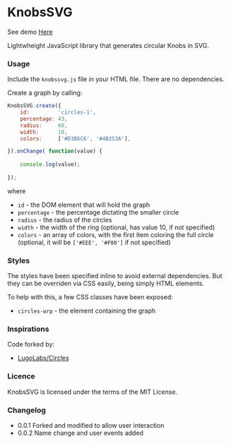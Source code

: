 # KnobsSVG

See demo [Here](http://s.vaguilera.com/projects/knobssvg/)

Lightwheight JavaScript library that generates circular Knobs in SVG. 

### Usage

Include the `knobssvg.js` file in your HTML file. There are no dependencies.

Create a graph by calling:

```js
KnobsSVG.create({
	id:         'circles-1',
	percentage: 43,
	radius:     60,
	width:      10,
	colors:     ['#D3B6C6', '#4B253A'],

}).onChange( function(value) {
				
	console.log(value);
			
});
```

where

* `id` 					- the DOM element that will hold the graph
* `percentage` 	- the percentage dictating the smaller circle
* `radius` 			- the radius of the circles
* `width` 			- the width of the ring (optional, has value 10, if not specified)
* `colors` 			- an array of colors, with the first item coloring the full circle (optional, it will be `['#EEE', '#F00']` if not specified)

### Styles

The styles have been specified inline to avoid external dependencies. But they can be overriden via CSS easily, being simply HTML elements.

To help with this, a few CSS classes have been exposed:

* `circles-wrp` 			- the element containing the graph


### Inspirations

Code forked by:

* [LugoLabs/Circles](https://github.com/lugolabs/circles)


### Licence

KnobsSVG is licensed under the terms of the MIT License.

### Changelog

* 0.0.1    Forked and modified to allow user interaction
* 0.0.2    Name change and user events added
